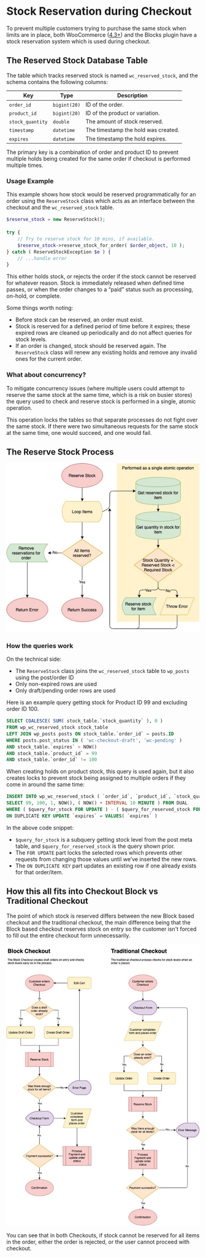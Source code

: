 # Stock Reservation during Checkout

To prevent multiple customers trying to purchase the same stock when limits are in place, both WooCommerce ([4.3+](https://github.com/woocommerce/woocommerce/pull/26395#pullrequestreview-430633490)) and the Blocks plugin have a stock reservation system which is used during checkout.

## The Reserved Stock Database Table

The table which tracks reserved stock is named `wc_reserved_stock`, and the schema contains the following columns:


| Key              | Type         | Description                         |
| ---------------- | ------------ | ----------------------------------- |
| `order_id`       | `bigint(20)` | ID of the order.                    |
| `product_id`     | `bigint(20)` | ID of the product or variation.     |
| `stock_quantity` | `double`     | The amount of stock reserved.       |
| `timestamp`      | `datetime`   | The timestamp the hold was created. |
| `expires`        | `datetime`   | The timestamp the hold expires.     |


The primary key is a combination of order and product ID to prevent multiple holds being created for the same order if checkout is performed multiple times.

### Usage Example

This example shows how stock would be reserved programmatically for an order using the `ReserveStock` class which acts as an interface between the checkout and the `wc_reserved_stock` table.

```php
$reserve_stock = new ReserveStock();
 
try {
    // Try to reserve stock for 10 mins, if available.
    $reserve_stock->reserve_stock_for_order( $order_object, 10 );
} catch ( ReserveStockException $e ) {
    // ...handle error
}
```

This either holds stock, or rejects the order if the stock cannot be reserved for whatever reason. Stock is immediately released when defined time passes, or when the order changes to a “paid” status such as processing, on-hold, or complete.

Some things worth noting:

- Before stock can be reserved, an order must exist.
- Stock is reserved for a defined period of time before it expires; these expired rows are cleaned up periodically and do not affect queries for stock levels.
- If an order is changed, stock should be reserved again. The `ReserveStock` class will renew any existing holds and remove any invalid ones for the current order.

### What about concurrency?

To mitigate concurrency issues (where multiple users could attempt to reserve the same stock at the same time, which is a risk on busier stores) the query used to check and reserve stock is performed in a single, atomic operation. 

This operation locks the tables so that separate processes do not fight over the same stock. If there were two simultaneous requests for the same stock at the same time, one would succeed, and one would fail.

## The Reserve Stock Process

![Reserve Stock Process](reserve-stock.jpg)

### How the queries work

On the technical side:

- The `ReserveStock` class joins the `wc_reserved_stock` table to `wp_posts` using the post/order ID
- Only non-expired rows are used
- Only draft/pending order rows are used

Here is an example query getting stock for Product ID 99 and excluding order ID 100.

```sql
SELECT COALESCE( SUM( stock_table.`stock_quantity` ), 0 ) 
FROM wp_wc_reserved_stock stock_table
LEFT JOIN wp_posts posts ON stock_table.`order_id` = posts.ID
WHERE posts.post_status IN ( 'wc-checkout-draft', 'wc-pending' )
AND stock_table.`expires` > NOW()
AND stock_table.`product_id` = 99
AND stock_table.`order_id` != 100
```

When creating holds on product stock, this query is used again, but it also creates locks to prevent stock being assigned to multiple orders if they come in around the same time:

```sql
INSERT INTO wp_wc_reserved_stock ( `order_id`, `product_id`, `stock_quantity`, `timestamp`, `expires` )
SELECT 99, 100, 1, NOW(), ( NOW() + INTERVAL 10 MINUTE ) FROM DUAL
WHERE ( $query_for_stock FOR UPDATE ) - ( $query_for_reserved_stock FOR UPDATE ) >= 1
ON DUPLICATE KEY UPDATE `expires` = VALUES( `expires` )
```

In the above code snippet: 

- `$query_for_stock` is a subquery getting stock level from the post meta table, and `$query_for_reserved_stock` is the query shown prior. 
- The `FOR UPDATE` part locks the selected rows which prevents other requests from changing those values until we’ve inserted the new rows.
- The `ON DUPLICATE KEY` part updates an existing row if one already exists for that order/item.

## How this all fits into Checkout Block vs Traditional Checkout

The point of which stock is reserved differs between the new Block based checkout and the traditional checkout, the main difference being that the Block based checkout reserves stock on entry so the customer isn't forced to fill out the entire checkout form unnecessarily.

![Checkout Processes](checkout.jpg)

You can see that in both Checkouts, if stock cannot be reserved for all items in the order, either the order is rejected, or the user cannot proceed with checkout.
